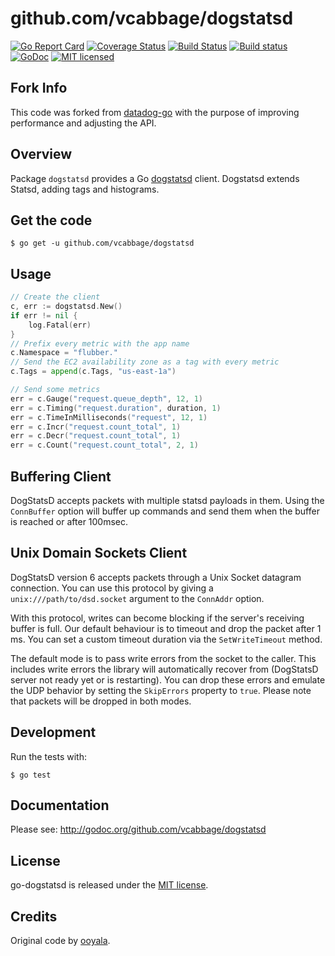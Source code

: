 # **github.com/vcabbage/dogstatsd**

[![Go Report Card](https://goreportcard.com/badge/github.com/vcabbage/dogstatsd)](https://goreportcard.com/report/github.com/vcabbage/dogstatsd)
[![Coverage Status](https://coveralls.io/repos/github/vcabbage/dogstatsd/badge.svg?branch=master)](https://coveralls.io/github/vcabbage/dogstatsd?branch=master)
[![Build Status](https://travis-ci.org/vcabbage/dogstatsd.svg?branch=master)](https://travis-ci.org/vcabbage/dogstatsd)
[![Build status](https://ci.appveyor.com/api/projects/status/cnhun09mqaofhffp?svg=true)](https://ci.appveyor.com/project/vCabbage/dogstatsd)
[![GoDoc](https://godoc.org/github.com/vcabbage/dogstatsd?status.svg)](http://godoc.org/github.com/vcabbage/dogstatsd)
[![MIT licensed](https://img.shields.io/badge/license-MIT-blue.svg)](https://raw.githubusercontent.com/vcabbage/dogstatsd/master/LICENSE.txt)

## Fork Info

This code was forked from [datadog-go](https://github.com/DataDog/datadog-go) with the purpose of improving performance and adjusting the API.

## Overview

Package `dogstatsd` provides a Go [dogstatsd](https://docs.datadoghq.com/guides/dogstatsd/) client. Dogstatsd extends Statsd, adding tags
and histograms.

## Get the code

    $ go get -u github.com/vcabbage/dogstatsd

## Usage

```go
// Create the client
c, err := dogstatsd.New()
if err != nil {
    log.Fatal(err)
}
// Prefix every metric with the app name
c.Namespace = "flubber."
// Send the EC2 availability zone as a tag with every metric
c.Tags = append(c.Tags, "us-east-1a")

// Send some metrics
err = c.Gauge("request.queue_depth", 12, 1)
err = c.Timing("request.duration", duration, 1)
err = c.TimeInMilliseconds("request", 12, 1)
err = c.Incr("request.count_total", 1)
err = c.Decr("request.count_total", 1)
err = c.Count("request.count_total", 2, 1)
```

## Buffering Client

DogStatsD accepts packets with multiple statsd payloads in them. Using the `ConnBuffer` option will buffer up commands
and send them when the buffer is reached or after 100msec.

## Unix Domain Sockets Client

DogStatsD version 6 accepts packets through a Unix Socket datagram connection. You can use this protocol by giving a
`unix:///path/to/dsd.socket` argument to the `ConnAddr` option.

With this protocol, writes can become blocking if the server's receiving buffer is full. Our default behaviour is to
timeout and drop the packet after 1 ms. You can set a custom timeout duration via the `SetWriteTimeout` method.

The default mode is to pass write errors from the socket to the caller. This includes write errors the library will
automatically recover from (DogStatsD server not ready yet or is restarting). You can drop these errors and emulate
the UDP behavior by setting the `SkipErrors` property to `true`. Please note that packets will be dropped in both modes.

## Development

Run the tests with:

    $ go test

## Documentation

Please see: http://godoc.org/github.com/vcabbage/dogstatsd

## License

go-dogstatsd is released under the [MIT license](http://www.opensource.org/licenses/mit-license.php).

## Credits

Original code by [ooyala](https://github.com/ooyala/go-dogstatsd).

